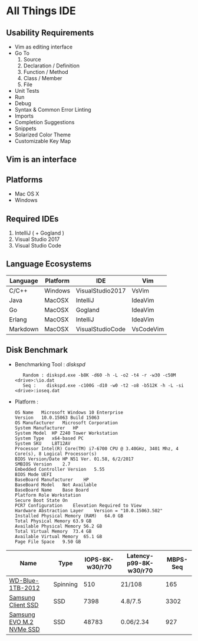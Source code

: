 # All Things IDE

## Usability Requirements

- Vim as editing interface
- Go To
  1. Source
  1. Declaration / Definition
  1. Function / Method
  1. Class / Member
  1. File
- Unit Tests
- Run
- Debug
- Syntax & Common Error Linting
- Imports
- Completion Suggestions
- Snippets
- Solarized Color Theme
- Customizable Key Map

## Vim is an interface

## Platforms

- Mac OS X
- Windows

## Required IDEs

1. IntelliJ ( + Gogland )
1. Visual Studio 2017
1. Visual Studio Code

## Language Ecosystems

Language | Platform | IDE | Vim
---------|----------|-----|----
C/C++ | Windows | VisualStudio2017 | VsVim
Java | MacOSX | IntelliJ | IdeaVim
Go | MacOSX | Gogland | IdeaVim
Erlang | MacOSX | IntelliJ | IdeaVim
Markdown | MacOSX | VisualStudioCode | VsCodeVim

## Disk Benchmark

- Benchmarking Tool : _diskspd_
  ```text
     Random : diskspd.exe -b8K -d60 -h -L -o2 -t4 -r -w30 -c50M <drive>:\io.dat
     Seq :    diskspd.exe -c100G -d10 -w0 -t2 -o8 -b512K -h -L -si <drive>:ioseq.dat
  ```
- Platform :
  ```text
  OS Name   Microsoft Windows 10 Enterprise
  Version   10.0.15063 Build 15063
  OS Manufacturer   Microsoft Corporation
  System Manufacturer   HP
  System Model  HP Z240 Tower Workstation
  System Type   x64-based PC
  System SKU    L8T12AV
  Processor Intel(R) Core(TM) i7-6700 CPU @ 3.40GHz, 3401 Mhz, 4 Core(s), 8 Logical Processor(s)
  BIOS Version/Date HP N51 Ver. 01.58, 6/2/2017
  SMBIOS Version    2.7
  Embedded Controller Version   5.55
  BIOS Mode UEFI
  BaseBoard Manufacturer    HP
  BaseBoard Model   Not Available
  BaseBoard Name    Base Board
  Platform Role Workstation
  Secure Boot State On
  PCR7 Configuration    Elevation Required to View
  Hardware Abstraction Layer    Version = "10.0.15063.502"
  Installed Physical Memory (RAM)   64.0 GB
  Total Physical Memory 63.9 GB
  Available Physical Memory 56.2 GB
  Total Virtual Memory  73.4 GB
  Available Virtual Memory  65.1 GB
  Page File Space   9.50 GB
  ```

Name | Type | IOPS-8K-w30/r70 | Latency-p99-8K-w30/r70 | MBPS-Seq
-----|------|-----------------|------------------------|-------
[WD-Blue-1TB-2012](http://hdd.userbenchmark.com/WD-Blue-1TB-2012/Rating/1779) | Spinning | 510 | 21/108 | 165
[Samsung Client SSD](http://www.samsung.com/semiconductor/products/flash-storage/client-ssd/MZVKW512HMJP?ia=831) | SSD | 7398 | 4.8/7.5 | 3302
[Samsung EVO M.2 NVMe SSD](https://www.samsung.com/us/computing/memory-storage/solid-state-drives/ssd-960-evo-m-2-1tb-mz-v6e1t0bw/) | SSD | 48783 | 0.06/2.34 | 927
